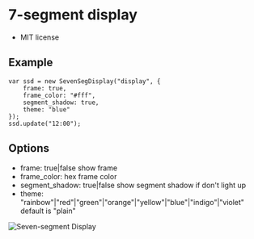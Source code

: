 # 7-segment display
- MIT license

Example
-------

```
var ssd = new SevenSegDisplay("display", {
	frame: true,
	frame_color: "#fff",
	segment_shadow: true,
	theme: "blue"
});
ssd.update("12:00");
```

Options
-------

* frame: true|false show frame
* frame_color: hex frame color
* segment_shadow: true|false show segment shadow if don't light up
* theme: "rainbow"|"red"|"green"|"orange"|"yellow"|"blue"|"indigo"|"violet" default is "plain"

![Seven-segment Display](https://raw.github.com/PuffyCoffee/Seven-segment-display/master/screenshot/ssd.png "Seven-segment display")
